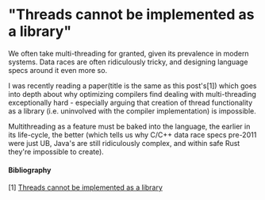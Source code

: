 # "Threads cannot be implemented as a library"

We often take multi-threading for granted, given its prevalence in modern systems.
Data races are often ridiculously tricky, and designing language specs around it even more so.

I was recently reading a paper(title is the same as this post's[1]) which goes into
depth about why optimizing compilers find dealing with multi-threading exceptionally hard - especially arguing
that creation of thread functionality as a library (i.e. uninvolved with the compiler implementation) is
impossible.  

Multithreading as a feature must be baked into the language, the earlier in its life-cycle, the better (which
tells us why C/C++ data race specs pre-2011 were just UB, Java's are still ridiculously complex,
and within safe Rust they're impossible to create).


#### Bibliography

[1] [Threads cannot be implemented as a library](https://dl.acm.org/doi/10.1145/1065010.1065042)
